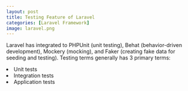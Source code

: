 ```yaml
---
layout: post
title: Testing Feature of Laravel
categories: [Laravel Framework]
image: laravel.png
---
```


Laravel has integrated to PHPUnit (unit testing), Behat (behavior-driven development), Mockery (mocking), and Faker (creating fake data for seeding and testing).
Testing terms generally has 3 primary terms: 

<!--continue--> 
<li>Unit tests</li>
<li>Integration tests</li>
<li>Application tests</li>

